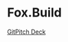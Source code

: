 <!-- $theme: gaia -->

# Fox.Build

[GitPitch Deck](https://gitpitch.com/FoxDotBuild/Hello-Fox-Build)
